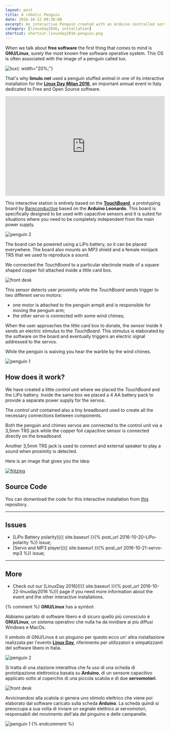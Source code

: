 ```yaml
---
layout: post
title: A robotic Penguin
date: 2016-10-22 09:30:00
excerpt: An interactive Penguin created with an Arduino controlled servo motor .
category: [linuxday2016, installation]
shortcut: shortcut-linuxday2016-penguin.png
---
```


When we talk about **free software** the first thing that comes to mind is **GNU/Linux**, surely the most known free software operative system.
This OS is often associated with the image of a penguin called _tux_.

![tux](https://upload.wikimedia.org/wikipedia/commons/3/35/Tux.svg){: width="20%;"}

That's why **limulo.net** used a penguin stuffed animal in one of its interactive installation for the [**Linux Day Milan 2016**](http://www.linuxdaymilano.org), an important annual event in Italy dedicated to Free and Open Source software.

<iframe width="100%" height="315" src="https://www.youtube.com/embed/lpZxsX3hyhc" frameborder="0" allowfullscreen></iframe>

This interactive station is entirely based on the [**TouchBoard**](https://www.bareconductive.com/shop/touch-board/), a prototyping board by [Bareconductive](https://www.bareconductive.com/) based on the **Arduino Leonardo**. This board is specifically designed to be used with capacitive sensors and it is suited for situations where you need to be completely independent from the main power supply.

![penguin 2]({{site.baseurl}}/assets/images/linuxday2016/IMG_0864.jpg)

The board can be powered using a LiPo battery, so it can be placed everywhere. The board also mounts an MP3 shield and a female minijack TRS that we used to reproduce a sound.

We connected the _TouchBoard_ to a particular electrode made of a square shaped copper foil attached inside a little card box.

![front desk]({{site.baseurl}}/assets/images/linuxday2016/station_7.png)

This sensor detects user proximity while the _TouchBoard_ sends trigger to two different servo motors:

* one motor is attached to the penguin armpit and is responsible for moving the penguin arm;
* the other servo is connected with some wind chimes;

When the user approaches the little card box to donate, the sensor inside it sends an electric stimulus to the _TouchBoard_. This stimulus is elaborated by the software on the board and eventually triggers an electric signal addressed to the servos.

While the penguin is waiving you hear the warble by the wind chimes.

![penguin 1]({{site.baseurl}}/assets/images/linuxday2016/IMG_0868.jpg)

## How does it work?

We have created a little _control unit_ where we placed the _TouchBoard_ and the LiPo battery. Inside the same box we placed a 4 AA battery pack to provide a separate power supply for the servos.

The _control unit_ contained also a tiny breadboard used to create all the necessary connections between components.

Both the penguin and chimes servos are connected to the control unit via a 3,5mm TRS jack while the copper foil capacitive sensor is connected directly on the breadboard.

Another 3,5mm TRS jack is used to connect and external speaker to play a sound when proximity is detected.

Here is an image that gives you the idea:

[![fritzing]({{site.baseurl}}/assets/images/linuxday2016/station_7_def_circuit_bb_bis.png)]({{site.baseurl}}/assets/images/linuxday2016/station_7_def_circuit_bb_bis.png)

## Source Code

You can donwnload the code for this interactive installation from [this](https://github.com/Limulo/linuxday2016/tree/master/stazione_7/Arduino_sketches/station_7_v01) repository.

---

## Issues

* [LiPo Battery polarity]({{ site.baseurl }}{% post_url 2016-10-20-LiPo-polarity %}) issue;
* [Servo and MP3 player]({{ site.baseurl }}{% post_url 2016-10-21-servo-mp3 %}) issue;

---

## More

* Check out our [LinuxDay 2016](({{ site.baseurl }}{% post_url 2016-10-22-linuxday2016 %})) page if you need more information about the event and the other interactive installations.



{% comment %}
**GNU/Linux** has a symbol:

Abbiamo parlato di software libero e di sicuro quello più conosciuto è **GNU/Linux**, un sistema operativo che nulla ha da invidiare ai più diffusi Windows e MacOs.

Il simbolo di GNU/Linux è un pinguino per questo ecco un' altra installazione realizzata per l'evento [**Linux Day**](http://www.linuxdaymilano.org), riferimento per utilizzatori e simpatizzanti del software libero in Italia.

![penguin 2](assets/linuxday2016/IMG_0864.jpg)

Si tratta di una stazione interattiva che fa uso di una scheda di prototipazione elettronica basata su **Arduino**, di un sensore capacitivo applicato sotto al coperchio di una piccola scatola e di due **servomotori**.

![front desk](assets/linuxday2016/station_7.png)

Avvicinandosi alla scatola si genera uno stimolo elettrico che viene poi elaborato dal software caricato sulla scheda **Arduino**. La scheda quindi si preoccupa a sua volta di inviare un segnale elettrico ai servomotori, responsabili del movimento dell'ala del pinguino e delle campanelle.

![penguin 1](assets/linuxday2016/IMG_0868.jpg)
{% endcomment %}
